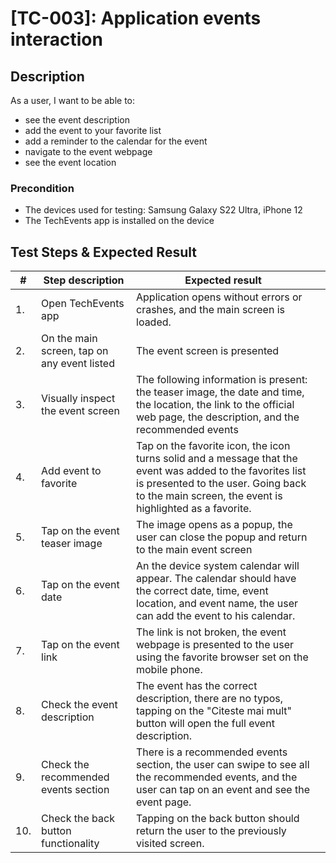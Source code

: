 # [TC-003]: Application events interaction

## Description

As a user, I want to be able to:
- see the event description
- add the event to your favorite list
- add a reminder to the calendar for the event
- navigate to the event webpage
- see the event location


### Precondition

- The devices used for testing: Samsung Galaxy S22 Ultra, iPhone 12
- The TechEvents app is installed on the device

## Test Steps & Expected Result

| #  | Step description                            | Expected result                                                                               |   |
|----|---------------------------------------------|-----------------------------------------------------------------------------------------------|---|
| 1. | Open TechEvents app                         | Application opens without errors or crashes, and the main screen is loaded.                                                                                                                                   |   |
| 2. | On the main screen, tap on any event listed | The event screen is presented                                                                                                                                                                                 |   |
| 3. | Visually inspect the event screen           | The following information is present: the teaser image, the date and time, the location, the link to the official web page, the description, and the recommended events                                |   |
| 4. | Add event to favorite                       | Tap on the favorite icon, the icon turns solid and a message that the event was added to the favorites list is presented to the user. Going back to the main screen, the event is highlighted as a favorite. |   |
| 5. | Tap on the event teaser image               | The image opens as a popup, the user can close the popup and return to the main event screen                                                                                                                  |   |
| 6. | Tap on the event date                       | An the device system calendar will appear. The calendar should have the correct date, time, event location, and event name, the user can add the event to his calendar.                                       |   |
| 7. | Tap on the event link                       | The link is not broken, the event webpage is presented to the user using the favorite browser set on the mobile phone.                                                                                        |   |
| 8. | Check the event description                 | The event has the correct description, there are no typos, tapping on the "Citeste mai mult" button will open the full event description.                                                                   |   |
| 9. | Check the recommended events section        | There is a recommended events section, the user can swipe to see all the recommended events, and the user can tap on an event and see the event page.                                                       |   |
| 10. | Check the back button functionality        | Tapping on the back button should return the user to the previously visited screen.                                                                                                                           |   |

